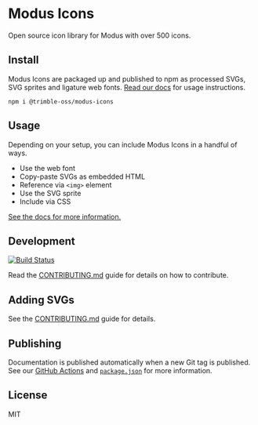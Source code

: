 # Modus Icons

Open source icon library for Modus with over 500 icons.

## Install

Modus Icons are packaged up and published to npm as processed SVGs, SVG sprites and ligature web fonts. [Read our docs](https://modus-icons.trimble.com/) for usage instructions.

```shell
npm i @trimble-oss/modus-icons
```

## Usage

Depending on your setup, you can include Modus Icons in a handful of ways.

- Use the web font
- Copy-paste SVGs as embedded HTML
- Reference via `<img>` element
- Use the SVG sprite
- Include via CSS

[See the docs for more information.](https://modus-icons.trimble.com)

## Development

[![Build Status](https://github.com/trimble-oss/modus-icons/workflows/Tests/badge.svg)](https://github.com/trimble-oss/modus-icons/actions?workflow=Tests)

Read the [CONTRIBUTING.md](Contributing) guide for details on how to contribute.

## Adding SVGs

See the [CONTRIBUTING.md](https://github.com/trimble-oss/modus-icons/blob/main/CONTRIBUTING.md) guide for details.

## Publishing

Documentation is published automatically when a new Git tag is published. See our [GitHub Actions](https://github.com/trimble-oss/modus-icons/tree/main/.github/workflows) and [`package.json`](https://github.com/trimble-oss/modus-icons/blob/main/package.json) for more information.

## License

MIT
